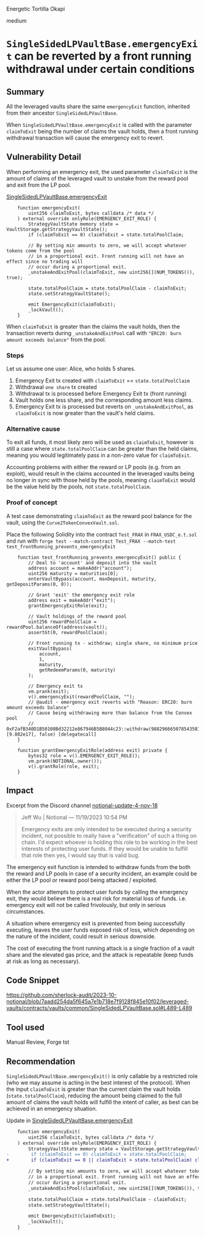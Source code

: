 Energetic Tortilla Okapi

medium

# `SingleSidedLPVaultBase.emergencyExit` can be reverted by a front running withdrawal under certain conditions

## Summary
All the leveraged vaults share the same `emergencyExit` function, inherited from their ancestor `SingleSidedLPVaultBase`.

When `SingleSidedLPVaultBase.emergencyExit` is called with the parameter `claimToExit` being the number of claims the vault holds, then a front running withdrawal transaction will cause the emergency exit to revert.


## Vulnerability Detail
When performing an emergency exit, the used parameter `claimToExit` is the amount of claims of the leveraged vault to unstake from the reward pool and exit from the LP pool.

[SingleSidedLPVaultBase.emergencyExit](https://github.com/sherlock-audit/2023-10-notional/blob/7aadd254da5f645a7e1b718e7f9128f845e10f02/leveraged-vaults/contracts/vaults/common/SingleSidedLPVaultBase.sol#L480-L496)
```solidity
    function emergencyExit(
        uint256 claimToExit, bytes calldata /* data */
    ) external override onlyRole(EMERGENCY_EXIT_ROLE) {
        StrategyVaultState memory state = VaultStorage.getStrategyVaultState();
        if (claimToExit == 0) claimToExit = state.totalPoolClaim;

        // By setting min amounts to zero, we will accept whatever tokens come from the pool
        // in a proportional exit. Front running will not have an effect since no trading will
        // occur during a proportional exit.
        _unstakeAndExitPool(claimToExit, new uint256[](NUM_TOKENS()), true);

        state.totalPoolClaim = state.totalPoolClaim - claimToExit;
        state.setStrategyVaultState();

        emit EmergencyExit(claimToExit);
        _lockVault();
    }
```

When `claimToExit` is greater than the claims the vault holds, then the transaction reverts during `_unstakeAndExitPool` call with `"ERC20: burn amount exceeds balance"` from the pool.

### Steps
Let us assume one user: Alice, who holds 5 shares.

1. Emergency Exit tx created with `claimToExit` == `state.totalPoolClaim`
2. Withdrawal `one share` tx created 
3. Withdrawal tx is processed before Emergency Exit tx (front running)
4. Vault holds one less share, and the corresponding amount less claims. 
5. Emergency Exit tx is processed but reverts on `_unstakeAndExitPool`, as `claimToExit` is now greater than the vault's held claims.

### Alternative cause
To exit all funds, it most likely zero will be used as `claimToExit`, however is still a case where `state.totalPoolClaim` can be greater than the held claims, meaning you would legitimately pass in a non-zero value for `claimToExit`.

Accounting problems with either the reward or LP pools (e.g. from an exploit), would result in the claims accounted in the leveraged vaults being no longer in sync with those held by the pools, meaning `claimToExit` would be the value held by the pools, not `state.totalPoolClaim`.



### Proof of concept
A test case demonstrating `claimToExit` as the reward pool balance for the vault, using the `Curve2TokenConvexVault.sol`.

Place the following Solidity into the contract `Test_FRAX` in `FRAX_USDC_e.t.sol` and run with `forge test --match-contract Test_FRAX --match-test test_frontRunning_prevents_emergencyExit`
```solidity
    function test_frontRunning_prevents_emergencyExit() public {
        // Deal to 'account' and deposit into the vault
        address account = makeAddr("account");
        uint256 maturity = maturities[0];
        enterVaultBypass(account, maxDeposit, maturity, getDepositParams(0, 0));

        // Grant 'exit' the emergency exit role
        address exit = makeAddr("exit");
        grantEmergencyExitRole(exit);

        // Vault holdings of the reward pool
        uint256 rewardPoolClaim = rewardPool.balanceOf(address(vault));
        assertGt(0, rewardPoolClaim);

        // Front running tx - withdraw; single share, no minimum price
        exitVaultBypass(
            account,
            1,
            maturity,
            getRedeemParams(0, maturity)
        );

        // Emergency exit tx
        vm.prank(exit);
        v().emergencyExit(rewardPoolClaim, "");
        // @audit - emergency exit reverts with "Reason: ERC20: burn amount exceeds balance"
        // Cause being withdrawing more than balance from the Convex pool
        // 0xF2afB340D1B50108Bd32212e867946B5B8044c23::withdraw(988296665078543581 [9.882e17], false) [delegatecall]
    }

    function grantEmergencyExitRole(address exit) private {
        bytes32 role = v().EMERGENCY_EXIT_ROLE();
        vm.prank(NOTIONAL.owner());
        v().grantRole(role, exit);
    }
```


## Impact
Excerpt from the Discord channel [notional-update-4-nov-18](https://discord.com/channels/812037309376495636/1175450365395751023/1175781082336067655)

> Jeff Wu | Notional — 11/19/2023 10:54 PM
>
> Emergency exits are only intended to be executed during a security incident, not possible to really have a "verification" of such a thing on chain. 
> I'd expect whoever is holding this role to be working in the best interests of protecting user funds. 
> If they would be unable to fulfill that role then yes, I would say that is valid bug. 

The emergency exit function is intended to withdraw funds from the both the reward and LP pools in case of a security incident, an example could be either the LP pool or reward pool being attacked / exploited.

When the actor attempts to protect user funds by calling the emergency exit, they would believe there is a real risk for material loss of funds.
 i.e. emergency exit will not be called frivolously, but only in serious circumstances.

A situation where emergency exit is prevented from being successfully executing, leaves the user funds exposed risk of loss, 
which depending on the nature of the incident, could result in serious downside.

The cost of executing the front running attack is a single fraction of a vault share and the elevated gas price, 
and the attack is repeatable (keep funds at risk as long as necessary).


## Code Snippet
https://github.com/sherlock-audit/2023-10-notional/blob/7aadd254da5f645a7e1b718e7f9128f845e10f02/leveraged-vaults/contracts/vaults/common/SingleSidedLPVaultBase.sol#L489-L489


## Tool used
Manual Review, Forge tst


## Recommendation
`SingleSidedLPVaultBase.emergencyExit()` is only callable by a restricted role (who we may assume is acting in the best interest of the protocol).
When the input `claimToExit` is greater than the current claim the vault holds (`state.totalPoolClaim`), 
reducing the amount being claimed to the full amount of claims the vault holds will fulfill the intent of caller,
as best can be achieved in an emergency situation.

Update in [SingleSidedLPVaultBase.emergencyExit](https://github.com/sherlock-audit/2023-10-notional/blob/7aadd254da5f645a7e1b718e7f9128f845e10f02/leveraged-vaults/contracts/vaults/common/SingleSidedLPVaultBase.sol#L480-L496)
```diff
    function emergencyExit(
        uint256 claimToExit, bytes calldata /* data */
    ) external override onlyRole(EMERGENCY_EXIT_ROLE) {
        StrategyVaultState memory state = VaultStorage.getStrategyVaultState();
-        if (claimToExit == 0) claimToExit = state.totalPoolClaim;
+        if (claimToExit == 0 || claimToExit > state.totalPoolClaim) claimToExit = state.totalPoolClaim;

        // By setting min amounts to zero, we will accept whatever tokens come from the pool
        // in a proportional exit. Front running will not have an effect since no trading will
        // occur during a proportional exit.
        _unstakeAndExitPool(claimToExit, new uint256[](NUM_TOKENS()), true);

        state.totalPoolClaim = state.totalPoolClaim - claimToExit;
        state.setStrategyVaultState();

        emit EmergencyExit(claimToExit);
        _lockVault();
    }
```
